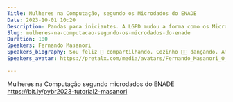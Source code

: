```yaml
---
Title: Mulheres na Computação, segundo os Microdados do ENADE
Date: 2023-10-01 10:20
Description: Pandas para iniciantes. A LGPD mudou a forma como os Microdados do ENADE são publicados. Neste novo formato, vamos analisar a evolução do número de mulheres que se formam em Computação no Brasil.
Slug: mulheres-na-computacao-segundo-os-microdados-do-enade
Duration: 180
Speakers: Fernando Masanori
Speakers_biography: Sou feliz 🥰 compartilhando⁣. Cozinho 👨‍🍳 dançando. Amo lavar 🧼 pratos⁣. Onde deixei meus óculos? 🤓Você pode encontrar meus contatos em https://linktr.ee/fmasanori
Speakers_avatar: https://pretalx.com/media/avatars/Fernando_Masanori_O_Globo_P5B2vck.jpg

---
```


Mulheres na Computação segundo microdados do ENADE
https://bit.ly/pybr2023-tutorial2-masanori